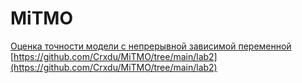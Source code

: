 # MiTMO
[Оценка точности модели с непрерывной зависимой переменной](https://github.com/Crxdu/MiTMO/tree/main/lab1)
[https://github.com/Crxdu/MiTMO/tree/main/lab2](https://github.com/Crxdu/MiTMO/tree/main/lab2)


